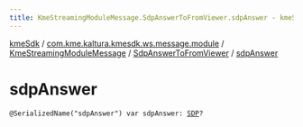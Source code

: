 ```yaml
---
title: KmeStreamingModuleMessage.SdpAnswerToFromViewer.sdpAnswer - kmeSdk
---
```


[kmeSdk](../../../index.html) / [com.kme.kaltura.kmesdk.ws.message.module](../../index.html) / [KmeStreamingModuleMessage](../index.html) / [SdpAnswerToFromViewer](index.html) / [sdpAnswer](./sdp-answer.html)

# sdpAnswer

`@SerializedName("sdpAnswer") var sdpAnswer: `[`SDP`](../-streaming-payload/-s-d-p/index.html)`?`